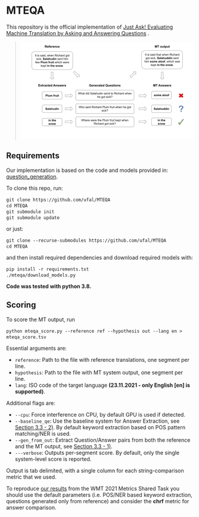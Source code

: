 # MTEQA

This repository is the official implementation
of [Just Ask! Evaluating Machine Translation by Asking and Answering Questions](http://www.statmt.org/wmt21/pdf/2021.wmt-1.58.pdf)
.

> ![MTEQA-basic](./resources/MTEQA-basic.png?raw=true "Title")

## Requirements

Our implementation is based on the code and models provided
in: [question_generation](https://github.com/patil-suraj/question_generation).

To clone this repo, run:

```setup
git clone https://github.com/ufal/MTEQA
cd MTEQA
git submodule init
git submodule update
```

or just:

```setup
git clone --recurse-submodules https://github.com/ufal/MTEQA
cd MTEQA
```

and then install required dependencies and download required models with:

```setup
pip install -r requirements.txt
./mteqa/download_models.py
```

**Code was tested with python 3.8.**

## Scoring

To score the MT output, run

```eval
python mteqa_score.py --reference ref --hypothesis out --lang en > mteqa_score.tsv
```

Essential arguments are:

* `reference`: Path to the file with reference translations, one segment per line.
* `hypothesis`: Path to the file with MT system output, one segment per line.
* `lang`: ISO code of the target language **(23.11.2021 - only English [en] is supported)**.

Additional flags are:

* `--cpu`: Force interference on CPU, by default GPU is used if detected.
* `--baseline_qe`: Use the baseline system for Answer Extraction,
  see [Section 3.3 - 2)](http://www.statmt.org/wmt21/pdf/2021.wmt-1.58.pdf). By default keyword extraction based on POS
  pattern matching/NER is used.
* `--gen_from_out`: Extract Question/Answer pairs from both the reference and the MT output,
  see [Section 3.3 - 1)](http://www.statmt.org/wmt21/pdf/2021.wmt-1.58.pdf).
* `---verbose`: Outputs per-segment score. By default, only the single system-level score is reported.

Output is tab delimited, with a single column for each string-comparison metric that we used.

To reproduce [our results](http://www.statmt.org/wmt21/pdf/2021.wmt-1.110.pdf) from the WMT 2021 Metrics Shared Task you
should use the default parameters (i.e. POS/NER based keyword extraction, questions generated only from reference) and
consider the **chrf** metric for answer comparison.

